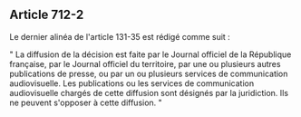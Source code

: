 Article 712-2
----
Le dernier alinéa de l'article 131-35 est rédigé comme suit :

" La diffusion de la décision est faite par le Journal officiel de la République
française, par le Journal officiel du territoire, par une ou plusieurs autres
publications de presse, ou par un ou plusieurs services de communication
audiovisuelle. Les publications ou les services de communication audiovisuelle
chargés de cette diffusion sont désignés par la juridiction. Ils ne peuvent
s'opposer à cette diffusion. "
